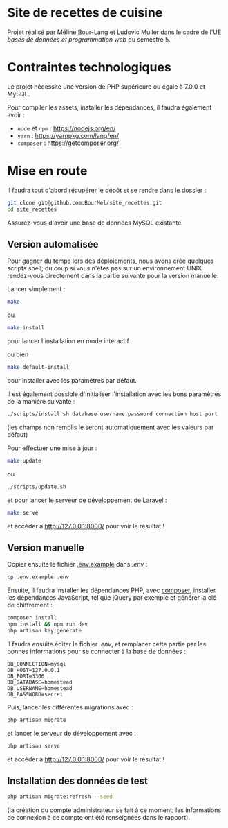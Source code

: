 Site de recettes de cuisine
===========================

Projet réalisé par Méline Bour-Lang et Ludovic Muller dans le cadre de
l'UE *bases de données et programmation web* du semestre 5.


# Contraintes technologiques

Le projet nécessite une version de PHP supérieure ou égale à 7.0.0 et MySQL.

Pour compiler les assets, installer les dépendances, il faudra également avoir :

  - `node` et `npm` : https://nodejs.org/en/
  - `yarn` : https://yarnpkg.com/lang/en/
  - `composer` : https://getcomposer.org/


# Mise en route

Il faudra tout d'abord récupérer le dépôt et se rendre dans le dossier :

```sh
git clone git@github.com:BourMel/site_recettes.git
cd site_recettes
```

Assurez-vous d'avoir une base de données MySQL existante.


## Version automatisée

Pour gagner du temps lors des déploiements, nous avons créé quelques scripts
shell; du coup si vous n'êtes pas sur un environnement UNIX rendez-vous
directement dans la partie suivante pour la version manuelle.

Lancer simplement :

```sh
make
```

ou

```sh
make install
```

pour lancer l'installation en mode interactif

ou bien

```sh
make default-install
```

pour installer avec les paramètres par défaut.

Il est également possible d'initialiser l'installation avec les bons
paramètres de la manière suivante :

```sh
./scripts/install.sh database username password connection host port
```

(les champs non remplis le seront automatiquement avec les valeurs par défaut)

Pour effectuer une mise à jour :

```sh
make update
```

ou

```sh
./scripts/update.sh
```

et pour lancer le serveur de développement de Laravel :

```sh
make serve
```

et accéder à http://127.0.0.1:8000/ pour voir le résultat !


## Version manuelle

Copier ensuite le fichier [.env.example](/.env.example) dans *.env* :

```sh
cp .env.example .env
```

Ensuite, il faudra installer les dépendances PHP, avec
[composer](https://getcomposer.org/), installer les dépendances JavaScript, tel
que jQuery par exemple et générer la clé de chiffrement :

```sh
composer install
npm install && npm run dev
php artisan key:generate
```

Il faudra ensuite éditer le fichier *.env*, et remplacer cette partie
par les bonnes informations pour se connecter à la base de données :

```
DB_CONNECTION=mysql
DB_HOST=127.0.0.1
DB_PORT=3306
DB_DATABASE=homestead
DB_USERNAME=homestead
DB_PASSWORD=secret
```

Puis, lancer les différentes migrations avec :

```sh
php artisan migrate
```

et lancer le serveur de développement avec :

```sh
php artisan serve
```

et accéder à http://127.0.0.1:8000/ pour voir le résultat !


## Installation des données de test

```sh
php artisan migrate:refresh --seed
```

(la création du compte administrateur se fait à ce moment; les informations de
connexion à ce compte ont été renseignées dans le rapport).
